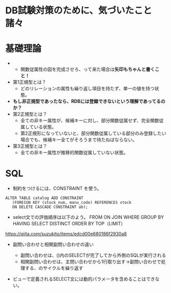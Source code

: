 # DB試験対策のために、気づいたこと諸々
# 基礎理論
* * 関数従属性の図を完成させろ、って来た場合は**矢印もちゃんと書くこと！**
* 第1正規型とは？
  * どのリレーションの属性も繰り返し項目を持たず、単一の値を持つ状態。
* **もし非正規型であったなら、RDBには登録できないという理解であってるのか？**
* 第2正規型とは？
  * 全ての非キー属性が、候補キーに対し、部分関数従属せず、完全関数従属している状態。
  * 第2正規形になっていないと、部分関数従属している部分のみ登録したい場合でも、候補キー全てがそろうまで待たねばならない。
* 第3正規型とは？
  * 全ての非キー属性が推移的関数従属していない状態。

# SQL
* 制約をつけるには、CONSTRAINT を使う。

```
ALTER TABLE catalog ADD CONSTRAINT
   (FOREIGN KEY (stock_num, manu_code) REFERENCES stock
   ON DELETE CASCADE CONSTRAINT ab);
```

* select文での評価順序は以下のよう。
FROM
ON
JOIN
WHERE
GROUP BY
HAVING
SELECT
DISTINCT
ORDER BY
TOP（LIMIT）

https://qiita.com/suzukito/items/edcd00e680186f2930a8

* 副問い合わせと相関副問い合わせの違い
   * 副問い合わせは、()内のSELECTが完了してから外側のSQLが実行される
   * 相関副問い合わせは、主問い合わせから1行取り出す→副問い合わせで処理する、のサイクルを繰り返す

* ビューで定義されるSELECT文には動的パラメータを含めることはできない。